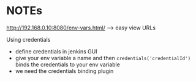 # NOTEs

<http://192.168.0.10:8080/env-vars.html/> --> easy view URLs

Using credentials

- define credentials in jenkins GUI
- give your env variable a name and then `credentials('credentialId')` binds the credentials to your env variable
- we need the credentials binding plugin
